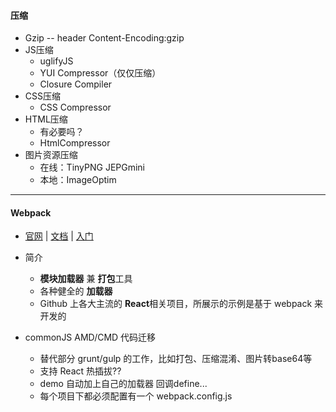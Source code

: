 #### **压缩**

* Gzip -- header Content-Encoding:gzip
* JS压缩 
  * uglifyJS
  * YUI Compressor（仅仅压缩）
  * Closure Compiler
* CSS压缩
  * CSS Compressor
* HTML压缩
  * 有必要吗？
  * HtmlCompressor
* 图片资源压缩
  * 在线：TinyPNG JEPGmini
  * 本地：ImageOptim

---

#### **Webpack**

* [官网](http://webpack.github.io/) \| [文档](http://webpack.github.io/docs/) \| [入门](http://www.w2bc.com/Article/50764)

* 简介
  * **模块加载器** 兼 **打包**工具
  * 各种健全的 **加载器**
  * Github 上各大主流的 **React**相关项目，所展示的示例是基于 webpack 来开发的
* commonJS AMD/CMD 代码迁移 
  * 替代部分 grunt/gulp 的工作，比如打包、压缩混淆、图片转base64等
  * 支持 React 热插拔??
  * demo 自动加上自己的加载器 回调define...
  * 每个项目下都必须配置有一个 webpack.config.js



